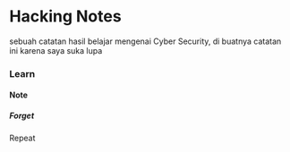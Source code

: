 # Hacking Notes
sebuah catatan hasil belajar mengenai Cyber Security, di buatnya catatan ini karena saya suka lupa 


### Learn
#### Note
##### Forget
Repeat

